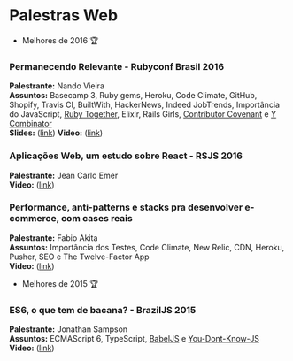 # Palestras Web 

- Melhores de 2016 :trophy:

### Permanecendo Relevante - Rubyconf Brasil 2016                                              
**Palestrante:** Nando Vieira           
**Assuntos:** Basecamp 3, Ruby gems, Heroku, Code Climate, GitHub, Shopify, Travis CI, BuiltWith, HackerNews, Indeed JobTrends, Importância do JavaScript, [Ruby Together](https://rubytogether.org/), Elixir, Rails Girls, [Contributor Covenant](http://contributor-covenant.org/) e [Y Combinator](https://www.ycombinator.com/)               
**Slides:** ([link](https://speakerdeck.com/fnando/permanecendo-relevante)) **Video:** ([link](https://www.youtube.com/watch?v=XDEzelGp6Os))

### Aplicações Web, um estudo sobre React - RSJS 2016                                                 
**Palestrante:** Jean Carlo Emer                                                                                       
**Video:** ([link](https://www.youtube.com/watch?v=3Y3jC_AwGF8))                                                

### Performance, anti-patterns e stacks pra desenvolver e-commerce, com cases reais                                         
**Palestrante:** Fabio Akita                                                                         
**Assuntos:** Importância dos Testes, Code Climate, New Relic, CDN, Heroku, Pusher, SEO e The Twelve-Factor App  
**Video:** ([link](https://www.youtube.com/watch?v=a2GElG2yDq4))
  
- Melhores de 2015 :trophy:    
   
### ES6, o que tem de bacana? - BrazilJS 2015        
**Palestrante:** Jonathan Sampson         
**Assuntos:** ECMAScript 6, TypeScript, [BabelJS](https://babeljs.io/) e [You-Dont-Know-JS](https://github.com/getify/You-Dont-Know-JS)   
**Video:** ([link](https://www.youtube.com/watch?v=VHRdSnJbNLg))     

